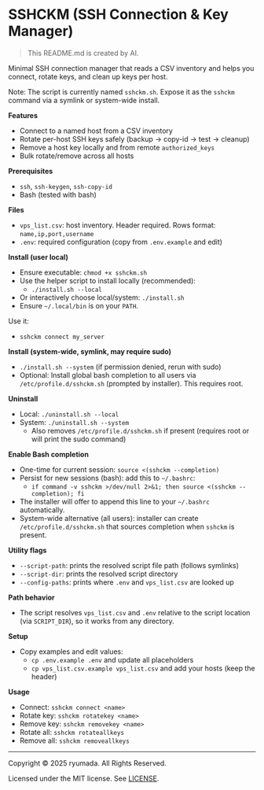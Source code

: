 # SSHCKM (SSH Connection & Key Manager)
> This README.md is created by AI.

Minimal SSH connection manager that reads a CSV inventory and helps you connect, rotate keys, and clean up keys per host.

Note: The script is currently named `sshckm.sh`. Expose it as the `sshckm` command via a symlink or system-wide install.

**Features**
- Connect to a named host from a CSV inventory
- Rotate per-host SSH keys safely (backup → copy-id → test → cleanup)
- Remove a host key locally and from remote `authorized_keys`
- Bulk rotate/remove across all hosts

**Prerequisites**
- `ssh`, `ssh-keygen`, `ssh-copy-id`
- Bash (tested with bash)

**Files**
- `vps_list.csv`: host inventory. Header required. Rows format: `name,ip,port,username`
- `.env`: required configuration (copy from `.env.example` and edit)

**Install (user local)**
- Ensure executable: `chmod +x sshckm.sh`
- Use the helper script to install locally (recommended):
  - `./install.sh --local`
- Or interactively choose local/system: `./install.sh`
- Ensure `~/.local/bin` is on your `PATH`.

Use it:
- `sshckm connect my_server`

**Install (system-wide, symlink, may require sudo)**
- `./install.sh --system` (if permission denied, rerun with sudo)
- Optional: Install global bash completion to all users via `/etc/profile.d/sshckm.sh` (prompted by installer). This requires root.

**Uninstall**
- Local: `./uninstall.sh --local`
- System: `./uninstall.sh --system`
  - Also removes `/etc/profile.d/sshckm.sh` if present (requires root or will print the sudo command)

**Enable Bash completion**
- One-time for current session: `source <(sshckm --completion)`
- Persist for new sessions (bash): add this to `~/.bashrc`:
  - `if command -v sshckm >/dev/null 2>&1; then source <(sshckm --completion); fi`
- The installer will offer to append this line to your `~/.bashrc` automatically.
 - System-wide alternative (all users): installer can create `/etc/profile.d/sshckm.sh` that sources completion when `sshckm` is present.

**Utility flags**
- `--script-path`: prints the resolved script file path (follows symlinks)
- `--script-dir`: prints the resolved script directory
- `--config-paths`: prints where `.env` and `vps_list.csv` are looked up

**Path behavior**
- The script resolves `vps_list.csv` and `.env` relative to the script location (via `SCRIPT_DIR`), so it works from any directory.

**Setup**
- Copy examples and edit values:
  - `cp .env.example .env` and update all placeholders
  - `cp vps_list.csv.example vps_list.csv` and add your hosts (keep the header)

**Usage**
- Connect: `sshckm connect <name>`
- Rotate key: `sshckm rotatekey <name>`
- Remove key: `sshckm removekey <name>`
- Rotate all: `sshckm rotateallkeys`
- Remove all: `sshckm removeallkeys`

---

Copyright © 2025 ryumada. All Rights Reserved.

Licensed under the MIT license. See [LICENSE](LICENSE).
